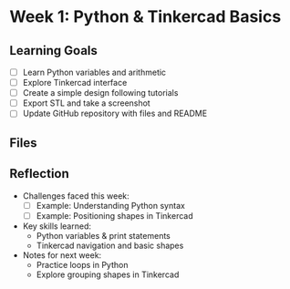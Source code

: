 # Week 1: Python & Tinkercad Basics

## Learning Goals
- [ ] Learn Python variables and arithmetic
- [ ] Explore Tinkercad interface
- [ ] Create a simple design following tutorials
- [ ] Export STL and take a screenshot
- [ ] Update GitHub repository with files and README

## Files


## Reflection
- Challenges faced this week:
  - [ ] Example: Understanding Python syntax
  - [ ] Example: Positioning shapes in Tinkercad
- Key skills learned:
  - Python variables & print statements
  - Tinkercad navigation and basic shapes
- Notes for next week:
  - Practice loops in Python
  - Explore grouping shapes in Tinkercad
